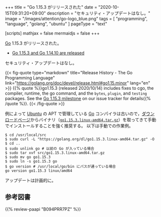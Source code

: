 +++
title = "Go 1.15.3 がリリースされた"
date =  "2020-10-15T09:31:20+09:00"
description = "セキュリティ・アップデートはなし。"
image = "/images/attention/go-logo_blue.png"
tags  = [ "programming", "language", "golang", "ubuntu" ]
pageType = "text"

[scripts]
  mathjax = false
  mermaidjs = false
+++

[Go] 1.15.3 がリリースされた。

- [Go 1.15.3 and Go 1.14.10 are released](https://groups.google.com/g/golang-announce/c/bup-f6zmruk)

セキュリティ・アップデートはなし。

{{< fig-quote type="markdown" title="Release History - The Go Programming Language" link="https://golang.org/doc/devel/release.html#go1.15.minor" lang="en" >}}
{{% quote %}}go1.15.3 (released 2020/10/14) includes fixes to cgo, the compiler, runtime, the go command, and the `bytes`, `plugin`, and `testing` packages. See the [Go 1.15.3 milestone](https://github.com/golang/go/issues?q=milestone%3AGo1.15.3+label%3ACherryPickApproved) on our issue tracker for details{{% /quote %}}.
{{< /fig-quote >}}

例によって [Ubuntu] の APT で管理している [Go] コンパイラは古いので，[ダウンロードページ](https://golang.org/dl/ "Downloads - The Go Programming Language")からバイナリ（[`go1.15.3.linux-amd64.tar.gz`](https://golang.org/dl/go1.15.3.linux-amd64.tar.gz)）を取ってきて手動でインストールすることを強く推奨する。
以下は手動での作業例。

```text
$ cd /usr/local/src
$ sudo curl -L "https://golang.org/dl/go1.15.3.linux-amd64.tar.gz" -O
$ cd ..
$ sudo unlink go # 以前の Go が入っている場合
$ sudo tar xvf src/go1.15.3.linux-amd64.tar.gz
$ sudo mv go go1.15.3
$ sudo ln -s go1.15.3 go
$ go version # /usr/local/go/bin にパスが通っている場合
go version go1.15.3 linux/amd64
```

アップデートは計画的に。

[Go]: https://golang.org/ "The Go Programming Language"
[Ubuntu]: https://www.ubuntu.com/ "The leading operating system for PCs, IoT devices, servers and the cloud | Ubuntu"

## 参考図書

{{% review-paapi "B094PRR7PZ" %}} <!-- プログラミング言語Go -->
